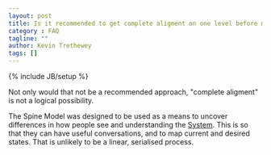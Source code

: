 ```yaml
---
layout: post
title: Is it recommended to get complete aligment on one level before moving to the next?
category : FAQ
tagline: ""
author: Kevin Trethewey
tags: []
---
```

{% include JB/setup %}

Not only would that not be a recommended approach, "complete aligment" is not a logical possibility.

The Spine Model was designed to be used as a means to uncover differences in how people see and understanding the [System](/FAQ/WhatIsASystem). This is so that they can have useful conversations, and to map current and desired states. That is unlikely to be a linear, serialised process.